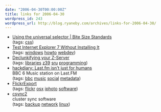```yaml
---
date: "2006-04-30T00:00:00Z"
title: links for 2006-04-30
wordpress_id: 243
wordpress_url: http://blog.ryaneby.com/archives/links-for-2006-04-30/
---
```

<ul class="delicious">
	<li>
		<div class="delicious-link"><a href="http://bitesizestandards.com/bites/using-the-universal-selector">Using the universal selector | Bite Size Standards</a></div>
		<div class="delicious-tags">(tags: <a href="http://del.icio.us/eby/css">css</a>)</div>
	</li>
	<li>
		<div class="delicious-link"><a href="http://googlesystem.blogspot.com/2006/04/test-internet-explorer-7-without.html">Test Internet Explorer 7 Without Installing It</a></div>
		<div class="delicious-tags">(tags: <a href="http://del.icio.us/eby/windows">windows</a> <a href="http://del.icio.us/eby/howto">howto</a> <a href="http://del.icio.us/eby/webdev">webdev</a>)</div>
	</li>
	<li>
		<div class="delicious-link"><a href="http://rsinger.library.gatech.edu/enduser2006/">Declunkifying your Z-Server</a></div>
		<div class="delicious-tags">(tags: <a href="http://del.icio.us/eby/libraries">libraries</a> <a href="http://del.icio.us/eby/z39">z39</a> <a href="http://del.icio.us/eby/sru">sru</a> <a href="http://del.icio.us/eby/programming">programming</a>)</div>
	</li>
	<li>
		<div class="delicious-link"><a href="http://www.hackdiary.com/archives/000082.html">hackdiary: Last.fm isn't just for humans</a></div>
		<div class="delicious-extended">BBC 6 Music station on Last.FM</div>
		<div class="delicious-tags">(tags: <a href="http://del.icio.us/eby/bbc">bbc</a> <a href="http://del.icio.us/eby/music">music</a> <a href="http://del.icio.us/eby/social">social</a> <a href="http://del.icio.us/eby/metadata">metadata</a>)</div>
	</li>
	<li>
		<div class="delicious-link"><a href="http://connectedflow.com/flickrexport/">FlickrExport</a></div>
		<div class="delicious-tags">(tags: <a href="http://del.icio.us/eby/flickr">flickr</a> <a href="http://del.icio.us/eby/osx">osx</a> <a href="http://del.icio.us/eby/iphoto">iphoto</a> <a href="http://del.icio.us/eby/software">software</a>)</div>
	</li>
	<li>
		<div class="delicious-link"><a href="http://oss.linbit.com/csync2/">csync2</a></div>
		<div class="delicious-extended">cluster sync software</div>
		<div class="delicious-tags">(tags: <a href="http://del.icio.us/eby/backup">backup</a> <a href="http://del.icio.us/eby/network">network</a> <a href="http://del.icio.us/eby/linux">linux</a>)</div>
	</li>
</ul>
